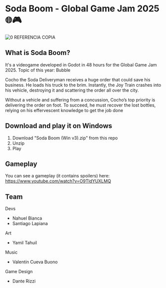 # Soda Boom - Global Game Jam 2025 🌐🎮
![0 REFERENCIA COPIA](https://github.com/user-attachments/assets/50d74046-b33a-4efb-b46f-f13df1e63ae2)

## What is Soda Boom?
It's a videogame developed in Godot in 48 hours for the Global Game Jam 2025. Topic of this year: Bubble

Cocho the Soda Deliveryman receives a huge order that could save his business. He loads his truck to the brim. Instantly, the Joy Train crashes into his vehicle, destroying it and scattering the order all over the city.

Without a vehicle and suffering from a concussion, Cocho’s top priority is delivering the order on foot. To succeed, he must recover the lost bottles, relying on his effervescent knowledge to get the job done

## Download and play it on Windows
1. Download "Soda Boom (Win v3).zip" from this repo
2. Unzip
3. Play

## Gameplay
You can see a gameplay (it contains spoilers) here: https://www.youtube.com/watch?v=O9TldYUXLMQ

## Team
Devs
- Nahuel Bianca
- Santiago Lapiana

Art
- Yamil Tahuil

Music
- Valentín Cueva Buono

Game Design
- Dante Rizzi

